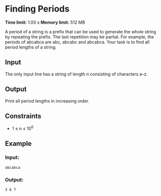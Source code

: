 # Finding Periods
**Time limit:** 1.00 s **Memory limit:** 512 MB

A period of a string is a prefix that can be used to generate the whole string by repeating the prefix. The last repetition may be partial. For example, the periods of abcabca are abc, abcabc and abcabca.
Your task is to find all period lengths of a string.

## Input

The only input line has a string of length n consisting of characters a–z.

## Output
Print all period lengths in increasing order.

## Constraints

- 1 &le; n &le;  10<sup>6</sup>



## Example
### Input:
```
abcabca
```
### Output:
```
3 6 7
```  
